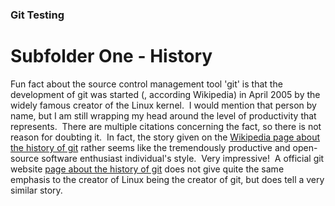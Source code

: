 
### Git Testing

# Subfolder **One** - History

Fun fact about the source control management tool 'git' is that 
the development of git was started (, according Wikipedia) in 
April 2005 by the widely famous creator of the Linux kernel.&nbsp; 
I would mention that person by name, but I am still wrapping my 
head around the level of productivity that represents.&nbsp; 
There are multiple citations concerning the fact, so there is 
not reason for doubting it.&nbsp; 
In fact, the story given on the 
[Wikipedia page about the history of git](https://en.wikipedia.org/wiki/Git#History)
 rather seems like the tremendously productive and 
 open-source software enthusiast individual's style.&nbsp; 
 Very impressive!&nbsp; A official git website 
[page about the history of git](https://git-scm.com/book/en/v2/Getting-Started-A-Short-History-of-Git)
does not give quite the same emphasis 
to the creator of Linux being the creator of git, but does 
tell a very similar story.